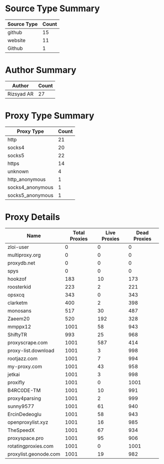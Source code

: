 # Source Type Summary

| Source Type | Count |
|-------------|-------|
| github | 15 |
| website | 11 |
| Github | 1 |


# Author Summary

| Author | Count |
|--------|-------|
| Rizsyad AR | 27 |


# Proxy Type Summary

| Proxy Type | Count |
|------------|-------|
| http | 21 |
| socks4 | 20 |
| socks5 | 22 |
| https | 14 |
| unknown | 4 |
| http_anonymous | 1 |
| socks4_anonymous | 1 |
| socks5_anonymous | 1 |


# Proxy Details

| Name | Total Proxies | Live Proxies | Dead Proxies |
|------|---------------|--------------|---------------|
| zloi-user | 0 | 0 | 0 |
| multiproxy.org | 0 | 0 | 0 |
| proxydb.net | 0 | 0 | 0 |
| spys | 0 | 0 | 0 |
| hookzof | 183 | 10 | 173 |
| roosterkid | 223 | 2 | 221 |
| opsxcq | 343 | 0 | 343 |
| clarketm | 400 | 2 | 398 |
| monosans | 517 | 30 | 487 |
| Zaeem20 | 520 | 192 | 328 |
| mmppx12 | 1001 | 58 | 943 |
| ShiftyTR | 993 | 25 | 968 |
| proxyscrape.com | 1001 | 587 | 414 |
| proxy-list.download | 1001 | 3 | 998 |
| rootjazz.com | 1001 | 7 | 994 |
| my-proxy.com | 1001 | 43 | 958 |
| jetkai | 1001 | 3 | 998 |
| proxifly | 1001 | 0 | 1001 |
| B4RC0DE-TM | 1001 | 10 | 991 |
| proxy4parsing | 1001 | 2 | 999 |
| sunny9577 | 1001 | 61 | 940 |
| ErcinDedeoglu | 1001 | 58 | 943 |
| openproxylist.xyz | 1001 | 16 | 985 |
| TheSpeedX | 1001 | 67 | 934 |
| proxyspace.pro | 1001 | 95 | 906 |
| rotatingproxies.com | 1001 | 0 | 1001 |
| proxylist.geonode.com | 1001 | 19 | 982 |
